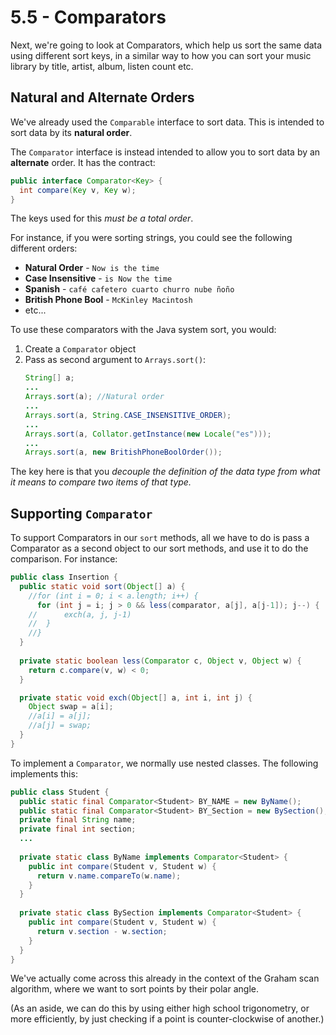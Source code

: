 # 5.5 - Comparators

Next, we're going to look at Comparators, which help us sort the same data using different sort keys, in a similar way to how you can sort your music library by title, artist, album, listen count etc.

## Natural and Alternate Orders

We've already used the `Comparable` interface to sort data. This is intended to sort data by its **natural order**.

The `Comparator` interface is instead intended to allow you to sort data by an **alternate** order. It has the contract:
```Java
public interface Comparator<Key> {
  int compare(Key v, Key w);
}
```

The keys used for this *must be a total order*.

For instance, if you were sorting strings, you could see the following different orders:
* **Natural Order** - `Now is the time`
* **Case Insensitive** - `is Now the time`
* **Spanish** - `café cafetero cuarto churro nube ñoño`
* **British Phone Bool** - `McKinley Macintosh`
* etc...

To use these comparators with the Java system sort, you would:
1. Create a `Comparator` object
2. Pass as second argument to `Arrays.sort()`:
    ```Java
    String[] a;
    ...
    Arrays.sort(a); //Natural order
    ...
    Arrays.sort(a, String.CASE_INSENSITIVE_ORDER);
    ...
    Arrays.sort(a, Collator.getInstance(new Locale("es")));
    ...
    Arrays.sort(a, new BritishPhoneBoolOrder());
    ```
    
The key here is that you *decouple the definition of the data type from what it means to compare two items of that type.*

## Supporting `Comparator`

To support Comparators in our `sort` methods, all we have to do is pass a Comparator as a second object to our sort methods, and use it to do the comparison. For instance:

```Java
public class Insertion {
  public static void sort(Object[] a) {
    //for (int i = 0; i < a.length; i++) {
      for (int j = i; j > 0 && less(comparator, a[j], a[j-1]); j--) {
    //      exch(a, j, j-1)
    //  }
    //}
  }
  
  private static boolean less(Comparator c, Object v, Object w) {
    return c.compare(v, w) < 0;
  }

  private static void exch(Object[] a, int i, int j) {
    Object swap = a[i];
    //a[i] = a[j];
    //a[j] = swap;
  }
}
```

To implement a `Comparator`, we normally use nested classes. The following implements this:

```Java
public class Student {
  public static final Comparator<Student> BY_NAME = new ByName();
  public static final Comparator<Student> BY_Section = new BySection();
  private final String name;
  private final int section;
  ...
    
  private static class ByName implements Comparator<Student> {
    public int compare(Student v, Student w) {
      return v.name.compareTo(w.name);
    }
  }
  
  private static class BySection implements Comparator<Student> {
    public int compare(Student v, Student w) {
      return v.section - w.section;
    }
  }
}
```

We've actually come across this already in the context of the Graham scan algorithm, where we want to sort points by their polar angle.

(As an aside, we can do this by using either high school trigonometry, or more efficiently, by just checking if a point is counter-clockwise of another.)